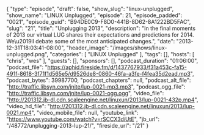 {
  "type": "episode",
  "draft": false,
  "show_slug": "linux-unplugged",
  "show_name": "LINUX Unplugged",
  "episode": 21,
  "episode_padded": "0021",
  "episode_guid": "B94DE0C9-F8D0-441B-8D62-8A1222BD5FAC",
  "slug": "21",
  "title": "Unplugging 2013",
  "description": "In the final moments of 2013 our virtual LUG shares their expectations and predictions for 2014. We\u2019ll debate some of the most anticipated changes.",
  "date": "2013-12-31T18:03:41-08:00",
  "header_image": "/images/shows/linux-unplugged.png",
  "categories": [
    "LINUX Unplugged"
  ],
  "tags": [],
  "hosts": [
    "chris",
    "wes"
  ],
  "guests": [],
  "sponsors": [],
  "podcast_duration": "01:06:00",
  "podcast_file": "https://aphid.fireside.fm/d/1437767933/f31a453c-fa15-491f-8618-3f71f1d565e5/d9526de8-0860-46fa-a3fe-f4fea35d2ead.mp3",
  "podcast_bytes": 39987700,
  "podcast_chapters": null,
  "podcast_alt_file": "http://traffic.libsyn.com/jnite/lup-0021-mp3.mp3",
  "podcast_ogg_file": "http://traffic.libsyn.com/jnite/lup-0021-ogg.ogg",
  "video_file": "http://201312.jb-dl.cdn.scaleengine.net/linuxun/2013/lup-0021-432p.mp4",
  "video_hd_file": "http://201312.jb-dl.cdn.scaleengine.net/linuxun/2013/lup-0021.mp4",
  "video_mobile_file": null,
  "youtube_link": "https://www.youtube.com/watch?v=rSCCX3diUtE",
  "jb_url": "/48772/unplugging-2013-lup-21/",
  "fireside_url": "/21"
}

